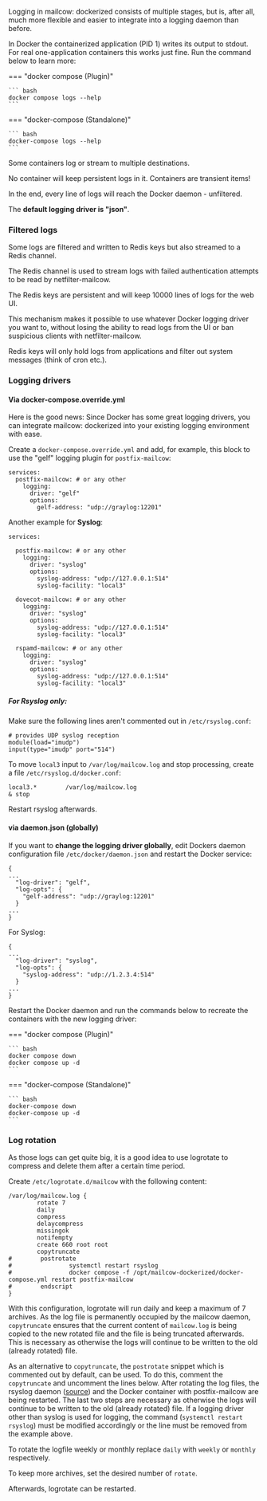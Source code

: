Logging in mailcow: dockerized consists of multiple stages, but is, after all, much more flexible and easier to integrate into a logging daemon than before.

In Docker the containerized application (PID 1) writes its output to stdout. For real one-application containers this works just fine.
Run the command below to learn more:

=== "docker compose (Plugin)"

    ``` bash
    docker compose logs --help
    ```

=== "docker-compose (Standalone)"

    ``` bash
    docker-compose logs --help
    ```

Some containers log or stream to multiple destinations.

No container will keep persistent logs in it. Containers are transient items!

In the end, every line of logs will reach the Docker daemon - unfiltered.

The **default logging driver is "json"**.

### Filtered logs

Some logs are filtered and written to Redis keys but also streamed to a Redis channel.

The Redis channel is used to stream logs with failed authentication attempts to be read by netfilter-mailcow.

The Redis keys are persistent and will keep 10000 lines of logs for the web UI.

This mechanism makes it possible to use whatever Docker logging driver you want to, without losing 
the ability to read logs from the UI or ban suspicious clients with netfilter-mailcow.

Redis keys will only hold logs from applications and filter out system messages (think of cron etc.).

### Logging drivers

#### Via docker-compose.override.yml

Here is the good news: Since Docker has some great logging drivers, you can integrate mailcow: dockerized into your existing logging environment with ease.

Create a `docker-compose.override.yml` and add, for example, this block to use the "gelf" logging plugin for `postfix-mailcow`:

```
services:
  postfix-mailcow: # or any other
    logging:
      driver: "gelf"
      options:
        gelf-address: "udp://graylog:12201"
```

Another example for **Syslog**:

```
services:

  postfix-mailcow: # or any other
    logging:
      driver: "syslog"
      options:
        syslog-address: "udp://127.0.0.1:514"
        syslog-facility: "local3"

  dovecot-mailcow: # or any other
    logging:
      driver: "syslog"
      options:
        syslog-address: "udp://127.0.0.1:514"
        syslog-facility: "local3"

  rspamd-mailcow: # or any other
    logging:
      driver: "syslog"
      options:
        syslog-address: "udp://127.0.0.1:514"
        syslog-facility: "local3"
```

##### For Rsyslog only:
 
Make sure the following lines aren't commented out in `/etc/rsyslog.conf`:

```
# provides UDP syslog reception
module(load="imudp")
input(type="imudp" port="514")
```

To move `local3` input to `/var/log/mailcow.log` and stop processing, create a file `/etc/rsyslog.d/docker.conf`:

```
local3.*        /var/log/mailcow.log
& stop
```

Restart rsyslog afterwards.

#### via daemon.json (globally)

If you want to **change the logging driver globally**, edit Dockers daemon configuration file `/etc/docker/daemon.json` and restart the Docker service:

```
{
...
  "log-driver": "gelf",
  "log-opts": {
    "gelf-address": "udp://graylog:12201"
  }
...
}
```

For Syslog:

```
{
...
  "log-driver": "syslog",
  "log-opts": {
    "syslog-address": "udp://1.2.3.4:514"
  }
...
}
```

Restart the Docker daemon and run the commands below to recreate the containers with the new logging driver:

=== "docker compose (Plugin)"

    ``` bash
    docker compose down
    docker compose up -d
    ```

=== "docker-compose (Standalone)"

    ``` bash
    docker-compose down
    docker-compose up -d
    ```

### Log rotation

As those logs can get quite big, it is a good idea to use logrotate to compress and delete them after a certain time period.

Create `/etc/logrotate.d/mailcow` with the following content:

```
/var/log/mailcow.log {
        rotate 7
        daily
        compress
        delaycompress
        missingok
        notifempty
        create 660 root root
        copytruncate
#        postrotate
#                systemctl restart rsyslog
#                docker compose -f /opt/mailcow-dockerized/docker-compose.yml restart postfix-mailcow
#        endscript
}
```

With this configuration, logrotate will run daily and keep a maximum of 7 archives. As the log file is permanently occupied by the mailcow daemon, `copytruncate` ensures that the current content of `mailcow.log` is being copied to the new rotated file and the file is being truncated afterwards. This is necessary as otherwise the logs will continue to be written to the old (already rotated) file.

As an alternative to `copytruncate`, the `postrotate` snippet which is commented out by default, can be used. To do this, comment the `copytruncate` and uncomment the lines below. After rotating the log files, the rsyslog daemon ([source](https://www.cloudinsidr.com/content/set-up-logrotate-for-postfix/)) and the Docker container with postfix-mailcow are being restarted. The last two steps are necessary as otherwise the logs will continue to be written to the old (already rotated) file. If a logging driver other than syslog is used for logging, the command (`systemctl restart rsyslog`) must be modified accordingly or the line must be removed from the example above.

To rotate the logfile weekly or monthly replace `daily` with `weekly` or `monthly` respectively.

To keep more archives, set the desired number of `rotate`.

Afterwards, logrotate can be restarted.
